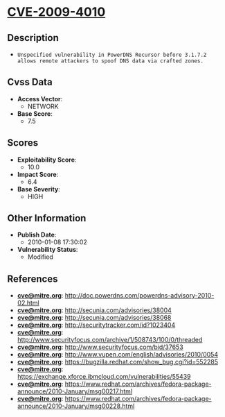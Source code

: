 
# [CVE-2009-4010](https://cve.mitre.org/cgi-bin/cvename.cgi?name=CVE-2009-4010)

## Description

- `Unspecified vulnerability in PowerDNS Recursor before 3.1.7.2 allows remote attackers to spoof DNS data via crafted zones.`

## Cvss Data

- **Access Vector**:
  - NETWORK
- **Base Score**:
  - 7.5

## Scores

- **Exploitability Score**:
  - 10.0
- **Impact Score**:
  - 6.4
- **Base Severity**:
  - HIGH

## Other Information

- **Publish Date**:
  - 2010-01-08 17:30:02
- **Vulnerability Status**:
  - Modified

## References

- **cve@mitre.org**: http://doc.powerdns.com/powerdns-advisory-2010-02.html
- **cve@mitre.org**: http://secunia.com/advisories/38004
- **cve@mitre.org**: http://secunia.com/advisories/38068
- **cve@mitre.org**: http://securitytracker.com/id?1023404
- **cve@mitre.org**: http://www.securityfocus.com/archive/1/508743/100/0/threaded
- **cve@mitre.org**: http://www.securityfocus.com/bid/37653
- **cve@mitre.org**: http://www.vupen.com/english/advisories/2010/0054
- **cve@mitre.org**: https://bugzilla.redhat.com/show_bug.cgi?id=552285
- **cve@mitre.org**: https://exchange.xforce.ibmcloud.com/vulnerabilities/55439
- **cve@mitre.org**: https://www.redhat.com/archives/fedora-package-announce/2010-January/msg00217.html
- **cve@mitre.org**: https://www.redhat.com/archives/fedora-package-announce/2010-January/msg00228.html
